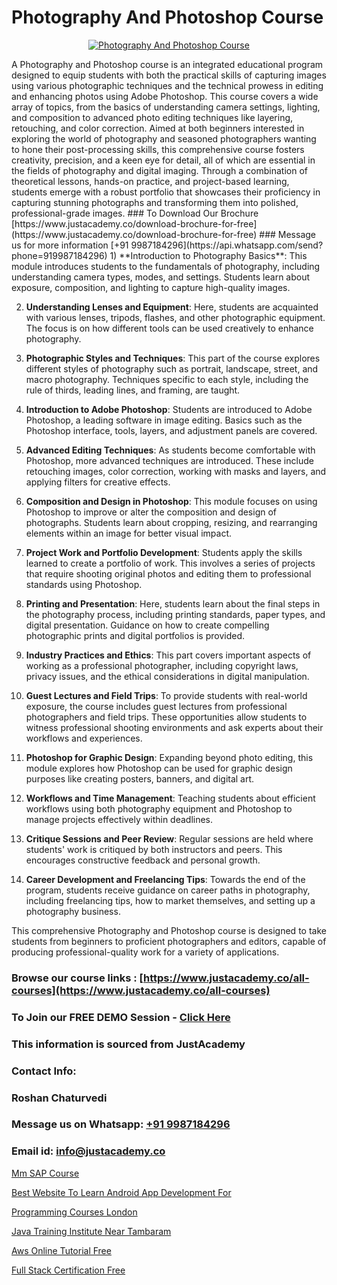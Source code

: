 # Photography And Photoshop Course

<p align="center">
  <a href="https://justacademy.co/course-detail/photoshop-training">
    <img src="https://justacademy.co/storage2/course_image/1676637576_course_image.webp" alt="Photography And Photoshop Course">
  </a>
</p>
A Photography and Photoshop course is an integrated educational program designed to equip students with both the practical skills of capturing images using various photographic techniques and the technical prowess in editing and enhancing photos using Adobe Photoshop. This course covers a wide array of topics, from the basics of understanding camera settings, lighting, and composition to advanced photo editing techniques like layering, retouching, and color correction. Aimed at both beginners interested in exploring the world of photography and seasoned photographers wanting to hone their post-processing skills, this comprehensive course fosters creativity, precision, and a keen eye for detail, all of which are essential in the fields of photography and digital imaging. Through a combination of theoretical lessons, hands-on practice, and project-based learning, students emerge with a robust portfolio that showcases their proficiency in capturing stunning photographs and transforming them into polished, professional-grade images.
### To Download Our Brochure [https://www.justacademy.co/download-brochure-for-free](https://www.justacademy.co/download-brochure-for-free)
### Message us for more information [+91 9987184296](https://api.whatsapp.com/send?phone=919987184296)
1) **Introduction to Photography Basics**: This module introduces students to the fundamentals of photography, including understanding camera types, modes, and settings. Students learn about exposure, composition, and lighting to capture high-quality images.

2) **Understanding Lenses and Equipment**: Here, students are acquainted with various lenses, tripods, flashes, and other photographic equipment. The focus is on how different tools can be used creatively to enhance photography.

3) **Photographic Styles and Techniques**: This part of the course explores different styles of photography such as portrait, landscape, street, and macro photography. Techniques specific to each style, including the rule of thirds, leading lines, and framing, are taught.

4) **Introduction to Adobe Photoshop**: Students are introduced to Adobe Photoshop, a leading software in image editing. Basics such as the Photoshop interface, tools, layers, and adjustment panels are covered.

5) **Advanced Editing Techniques**: As students become comfortable with Photoshop, more advanced techniques are introduced. These include retouching images, color correction, working with masks and layers, and applying filters for creative effects.

6) **Composition and Design in Photoshop**: This module focuses on using Photoshop to improve or alter the composition and design of photographs. Students learn about cropping, resizing, and rearranging elements within an image for better visual impact.

7) **Project Work and Portfolio Development**: Students apply the skills learned to create a portfolio of work. This involves a series of projects that require shooting original photos and editing them to professional standards using Photoshop.

8) **Printing and Presentation**: Here, students learn about the final steps in the photography process, including printing standards, paper types, and digital presentation. Guidance on how to create compelling photographic prints and digital portfolios is provided.

9) **Industry Practices and Ethics**: This part covers important aspects of working as a professional photographer, including copyright laws, privacy issues, and the ethical considerations in digital manipulation.

10) **Guest Lectures and Field Trips**: To provide students with real-world exposure, the course includes guest lectures from professional photographers and field trips. These opportunities allow students to witness professional shooting environments and ask experts about their workflows and experiences.

11) **Photoshop for Graphic Design**: Expanding beyond photo editing, this module explores how Photoshop can be used for graphic design purposes like creating posters, banners, and digital art.

12) **Workflows and Time Management**: Teaching students about efficient workflows using both photography equipment and Photoshop to manage projects effectively within deadlines.

13) **Critique Sessions and Peer Review**: Regular sessions are held where students' work is critiqued by both instructors and peers. This encourages constructive feedback and personal growth.

14) **Career Development and Freelancing Tips**: Towards the end of the program, students receive guidance on career paths in photography, including freelancing tips, how to market themselves, and setting up a photography business.

This comprehensive Photography and Photoshop course is designed to take students from beginners to proficient photographers and editors, capable of producing professional-quality work for a variety of applications.

### Browse our course links : [https://www.justacademy.co/all-courses](https://www.justacademy.co/all-courses) 
### To Join our FREE DEMO Session - [Click Here](https://www.justacademy.co/register-for-course-demo)


### This information is sourced from JustAcademy
### Contact Info:
### Roshan Chaturvedi
### Message us on Whatsapp: [+91 9987184296](https://api.whatsapp.com/send?phone=919987184296)
### Email id: [info@justacademy.co](mailto:info@justacademy.co)
                
[Mm SAP Course](https://www.linkedin.com/pulse/mm-sap-course-software-training-sunnyvale-go0pf/)

[Best Website To Learn Android App Development For ](https://www.linkedin.com/pulse/best-website-learn-android-app-development-justacademy-pune-nqcbc/)

[Programming Courses London](https://medium.com/@kumarishimmi99/programming-courses-london-21f6a2678ca9)

[Java Training Institute Near Tambaram](https://medium.com/@namusn/java-training-institute-near-tambaram-57fd6d975296)

[Aws Online Tutorial Free](https://justacademyin.github.io/justacademy/aws-online-tutorial-free)

[Full Stack Certification Free](https://justacademyin.github.io/Articles/Full-Stack-Certification-Free)

